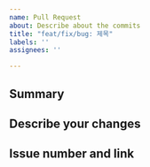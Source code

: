 ```yaml
---
name: Pull Request
about: Describe about the commits
title: "feat/fix/bug: 제목"
labels: ''
assignees: ''

---
```


## Summary

## Describe your changes

## Issue number and link
